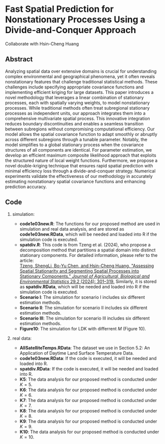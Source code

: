 # Fast Spatial Prediction for Nonstationary Processes Using a Divide-and-Conquer Approach 
Collaborate with Hsin-Cheng Huang
## Abstract
Analyzing spatial data over extensive domains is crucial for understanding complex environmental and geographical phenomena, yet it often reveals nonstationary features that challenge traditional statistical methods. These challenges include specifying appropriate covariance functions and implementing efficient kriging for large datasets. This paper introduces a novel methodology that leverages a linear combination of stationary processes, each with spatially varying weights, to model nonstationary processes. While traditional methods often treat subregional stationary processes as independent units, our approach integrates them into a comprehensive multivariate spatial process. This innovative integration reduces boundary discontinuities and enables a seamless transition between subregions without compromising computational efficiency. Our model allows the spatial covariance function to adapt smoothly or abruptly across different subregions through a tunable parameter. Notably, the model simplifies to a global stationary process when the covariance structures of all components are identical. For parameter estimation, we develop an efficient maximum composite likelihood approach that exploits the structured nature of local weight functions. Furthermore, we propose a novel double-kriging technique that ensures rapid spatial prediction with minimal efficiency loss through a divide-and-conquer strategy. Numerical experiments validate the effectiveness of our methodology in accurately estimating nonstationary spatial covariance functions and enhancing prediction accuracy.
## Code
1. simulation:  
   - **code1e03new.R**: The functions for our proposed method are used in simulation and real data analysis, and are stored as **code1e03new.RData**, which will be needed and loaded into R if the simulation code is executed.
   - **spatdiv.R**: This code is from Tzeng et al. (2024), who propose a decomposition method that partitions a spatial domain into distinct stationary components. For detailed information, please refer to the article:  
     [Tzeng, ShengLi, Bo-Yu Chen, and Hsin-Cheng Huang. "Assessing Spatial Stationarity and Segmenting Spatial Processes into Stationary Components." *Journal of Agricultural, Biological and Environmental Statistics* 29.2 (2024): 301–319.](https://doi.org/10.1007/s13253-023-00588-5)  Similarly, it is stored as **spatdiv.RData**, which will be needed and loaded into R if the simulation code is executed.
   - **Scenario I**: The simulation for scenario I includes six different estimation methods.
   - **Scenario II**: The simulation for scenario II includes six different estimation methods.
   - **Scenario III**: The simulation for scenario III includes six different estimation methods.
   - **Figure10**: The simulation for LDK with differrent $M$ (Figure 10).
      
3. real data:
   - **AllSatelliteTemps.RData**: The dataset we use in Section 5.2: An Application of Daytime Land Surface Temperature Data.
   - **code1e03new.RData**: If the code is executed, it will be needed and loaded into R.
   - **spatdiv.RData**: If the code is executed, it will be needed and loaded into R.
   - **K5**: The data analysis for our proposed method is conducted under $K=5$.
   - **K6**: The data analysis for our proposed method is conducted under $K=6$.
   - **K7**: The data analysis for our proposed method is conducted under $K=7$.
   - **K8**: The data analysis for our proposed method is conducted under $K=8$.
   - **K9**: The data analysis for our proposed method is conducted under $K=9$.
   - **K10**: The data analysis for our proposed method is conducted under $K=10$.
